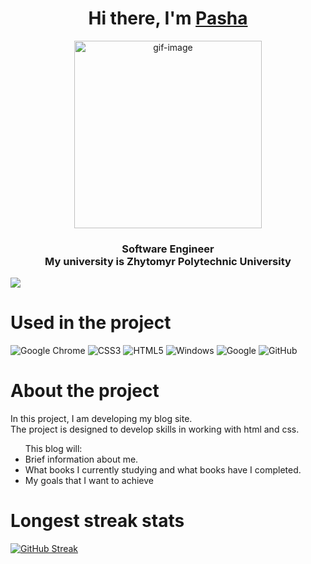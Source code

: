 <h1 align="center">Hi there, I'm <a href="https://github.com/limanp">Pasha</a></h1>
<div align="center"><img src="https://media.giphy.com/media/JIX9t2j0ZTN9S/giphy.gif" alt="gif-image" height="300"></div>

<h3 align="center">Software Engineer<br>
My university is Zhytomyr Polytechnic University</h3>

![](https://komarev.com/ghpvc/?username=limanp)

<h1>Used in the project</h1>

![Google Chrome](https://img.shields.io/badge/Google%20Chrome-4285F4?style=for-the-badge&logo=GoogleChrome&logoColor=white)
![CSS3](https://img.shields.io/badge/css3-%231572B6.svg?style=for-the-badge&logo=css3&logoColor=white)
![HTML5](https://img.shields.io/badge/html5-%23E34F26.svg?style=for-the-badge&logo=html5&logoColor=white)
![Windows](https://img.shields.io/badge/Windows-0078D6?style=for-the-badge&logo=windows&logoColor=white)
![Google](https://img.shields.io/badge/google-4285F4?style=for-the-badge&logo=google&logoColor=white)
![GitHub](https://img.shields.io/badge/github-%23121011.svg?style=for-the-badge&logo=github&logoColor=white)

<h1>About the project</h1>

In this project, I am developing my blog site.<br>
The project is designed to develop skills in working with html and css.<br>

<ul>This blog will:
  <li>Brief information about me.</li>
  <li>What books I currently studying and what books have I completed.</li>
  <li>My goals that I want to achieve</li>
</ul>


<h1>Longest streak stats</h1>

[![GitHub Streak](https://github-readme-streak-stats.herokuapp.com/?user=limanp)](https://git.io/streak-stats)
